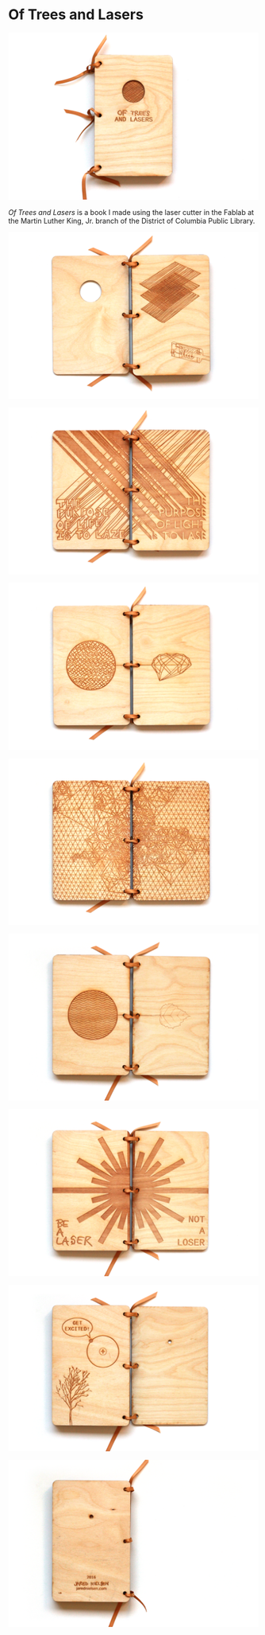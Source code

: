 # Of Trees and Lasers

![](./images/jared-nielsen-of-trees-lasers-01.png)

_Of Trees and Lasers_ is a book I made using the laser cutter in the Fablab at the Martin Luther King, Jr. branch of the District of Columbia Public Library.

![](./images/jared-nielsen-of-trees-lasers-02.png)

![](./images/jared-nielsen-of-trees-lasers-03.png)

![](./images/jared-nielsen-of-trees-lasers-04.png)

![](./images/jared-nielsen-of-trees-lasers-05.png)

![](./images/jared-nielsen-of-trees-lasers-06.png)

![](./images/jared-nielsen-of-trees-lasers-07.png)

![](./images/jared-nielsen-of-trees-lasers-08.png)

![](./images/jared-nielsen-of-trees-lasers-09.png)
